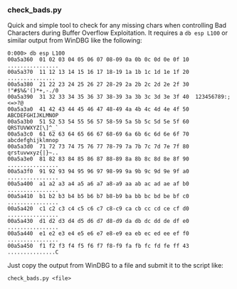 ### check_bads.py
Quick and simple tool to check for any missing chars when controlling Bad Characters during Buffer Overflow Exploitation.
It requires a `db esp L100` or similar output from WinDBG like the following:
```
0:000> db esp L100
00a5a360  01 02 03 04 05 06 07 08-09 0a 0b 0c 0d 0e 0f 10  ................
00a5a370  11 12 13 14 15 16 17 18-19 1a 1b 1c 1d 1e 1f 20  ............... 
00a5a380  21 22 23 24 25 26 27 28-29 2a 2b 2c 2d 2e 2f 30  !"#$%&'()*+,-./0
00a5a390  31 32 33 34 35 36 37 38-39 3a 3b 3c 3d 3e 3f 40  123456789:;<=>?@
00a5a3a0  41 42 43 44 45 46 47 48-49 4a 4b 4c 4d 4e 4f 50  ABCDEFGHIJKLMNOP
00a5a3b0  51 52 53 54 55 56 57 58-59 5a 5b 5c 5d 5e 5f 60  QRSTUVWXYZ[\]^_`
00a5a3c0  61 62 63 64 65 66 67 68-69 6a 6b 6c 6d 6e 6f 70  abcdefghijklmnop
00a5a3d0  71 72 73 74 75 76 77 78-79 7a 7b 7c 7d 7e 7f 80  qrstuvwxyz{|}~..
00a5a3e0  81 82 83 84 85 86 87 88-89 8a 8b 8c 8d 8e 8f 90  ................
00a5a3f0  91 92 93 94 95 96 97 98-99 9a 9b 9c 9d 9e 9f a0  ................
00a5a400  a1 a2 a3 a4 a5 a6 a7 a8-a9 aa ab ac ad ae af b0  ................
00a5a410  b1 b2 b3 b4 b5 b6 b7 b8-b9 ba bb bc bd be bf c0  ................
00a5a420  c1 c2 c3 c4 c5 c6 c7 c8-c9 ca cb cc cd ce cf d0  ................
00a5a430  d1 d2 d3 d4 d5 d6 d7 d8-d9 da db dc dd de df e0  ................
00a5a440  e1 e2 e3 e4 e5 e6 e7 e8-e9 ea eb ec ed ee ef f0  ................
00a5a450  f1 f2 f3 f4 f5 f6 f7 f8-f9 fa fb fc fd fe ff 43  ...............C
```
Just copy the output from WinDBG to a file and submit it to the script like:
```
check_bads.py <file>
```
